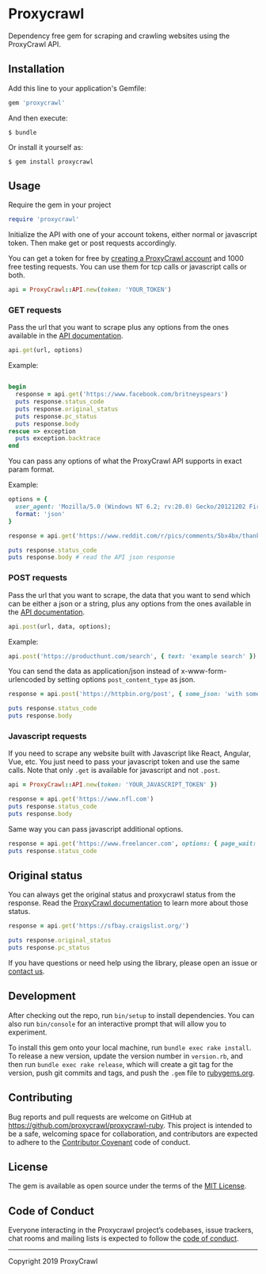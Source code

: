 # Proxycrawl

Dependency free gem for scraping and crawling websites using the ProxyCrawl API.

## Installation

Add this line to your application's Gemfile:

```ruby
gem 'proxycrawl'
```

And then execute:

    $ bundle

Or install it yourself as:

    $ gem install proxycrawl

## Usage

Require the gem in your project

```ruby
require 'proxycrawl'
```

Initialize the API with one of your account tokens, either normal or javascript token. Then make get or post requests accordingly.

You can get a token for free by [creating a ProxyCrawl account](https://proxycrawl.com/signup) and 1000 free testing requests. You can use them for tcp calls or javascript calls or both.

```ruby
api = ProxyCrawl::API.new(token: 'YOUR_TOKEN')
```

### GET requests

Pass the url that you want to scrape plus any options from the ones available in the [API documentation](https://proxycrawl.com/dashboard/docs).

```ruby
api.get(url, options)
```

Example:

```ruby

begin
  response = api.get('https://www.facebook.com/britneyspears')
  puts response.status_code
  puts response.original_status
  puts response.pc_status
  puts response.body
rescue => exception
  puts exception.backtrace
end

```

You can pass any options of what the ProxyCrawl API supports in exact param format.

Example:

```ruby
options = {
  user_agent: 'Mozilla/5.0 (Windows NT 6.2; rv:20.0) Gecko/20121202 Firefox/30.0',
  format: 'json'
}

response = api.get('https://www.reddit.com/r/pics/comments/5bx4bx/thanks_obama/', options)

puts response.status_code
puts response.body # read the API json response
```

### POST requests

Pass the url that you want to scrape, the data that you want to send which can be either a json or a string, plus any options from the ones available in the [API documentation](https://proxycrawl.com/dashboard/docs).

```ruby
api.post(url, data, options);
```

Example:

```ruby
api.post('https://producthunt.com/search', { text: 'example search' })
```

You can send the data as application/json instead of x-www-form-urlencoded by setting options `post_content_type` as json.

```ruby
response = api.post('https://httpbin.org/post', { some_json: 'with some value' }, { post_content_type: 'json' })

puts response.status_code
puts response.body

```

### Javascript requests

If you need to scrape any website built with Javascript like React, Angular, Vue, etc. You just need to pass your javascript token and use the same calls. Note that only `.get` is available for javascript and not `.post`.

```ruby
api = ProxyCrawl::API.new(token: 'YOUR_JAVASCRIPT_TOKEN' })
```

```ruby
response = api.get('https://www.nfl.com')
puts response.status_code
puts response.body
```

Same way you can pass javascript additional options.

```ruby
response = api.get('https://www.freelancer.com', options: { page_wait: 5000 })
puts response.status_code
```

## Original status

You can always get the original status and proxycrawl status from the response. Read the [ProxyCrawl documentation](https://proxycrawl.com/dashboard/docs) to learn more about those status.

```ruby
response = api.get('https://sfbay.craigslist.org/')

puts response.original_status
puts response.pc_status
```

If you have questions or need help using the library, please open an issue or [contact us](https://proxycrawl.com/contact).

## Development

After checking out the repo, run `bin/setup` to install dependencies. You can also run `bin/console` for an interactive prompt that will allow you to experiment.

To install this gem onto your local machine, run `bundle exec rake install`. To release a new version, update the version number in `version.rb`, and then run `bundle exec rake release`, which will create a git tag for the version, push git commits and tags, and push the `.gem` file to [rubygems.org](https://rubygems.org).

## Contributing

Bug reports and pull requests are welcome on GitHub at https://github.com/proxycrawl/proxycrawl-ruby. This project is intended to be a safe, welcoming space for collaboration, and contributors are expected to adhere to the [Contributor Covenant](http://contributor-covenant.org) code of conduct.

## License

The gem is available as open source under the terms of the [MIT License](http://opensource.org/licenses/MIT).

## Code of Conduct

Everyone interacting in the Proxycrawl project’s codebases, issue trackers, chat rooms and mailing lists is expected to follow the [code of conduct](https://github.com/proxycrawl/proxycrawl-ruby/blob/master/CODE_OF_CONDUCT.md).

---

Copyright 2019 ProxyCrawl

